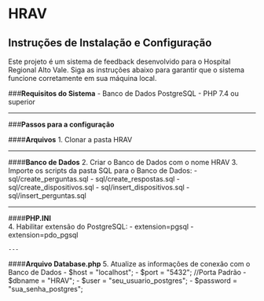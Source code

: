 # **HRAV**

## **Instruções de Instalação e Configuração**

Este projeto é um sistema de feedback desenvolvido para o Hospital Regional Alto Vale. Siga as instruções abaixo para garantir que o sistema funcione corretamente em sua máquina local.

###**Requisitos do Sistema**
    - Banco de Dados PostgreSQL
    - PHP 7.4 ou superior

---

###**Passos para a configuração**

####**Arquivos**
    1. Clonar a pasta HRAV

---

####**Banco de Dados**
2. Criar o Banco de Dados com o nome HRAV
3. Importe os scripts da pasta SQL para o Banco de Dados:
    - sql/create_perguntas.sql
    - sql/create_respostas.sql 
    - sql/create_dispositivos.sql
    - sql/insert_dispositivos.sql
    - sql/insert_perguntas.sql

---

####**PHP.INI**    
4. Habilitar extensão do PostgreSQL:
    - extension=pgsql
    - extension=pdo_pgsql

    ---

####**Arquivo Database.php**
5. Atualize as informações de conexão com o Banco de Dados
    - $host = "localhost";
    - $port = "5432"; //Porta Padrão
    - $dbname = "HRAV";
    - $user = "seu_usuario_postgres";
    - $password = "sua_senha_postgres";
